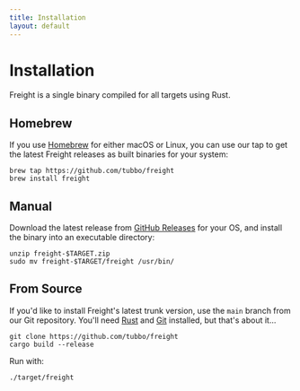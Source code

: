 ```yaml
---
title: Installation
layout: default
---
```


# Installation

Freight is a single binary compiled for all targets using Rust.

## Homebrew

If you use [Homebrew][] for either macOS or Linux, you can use our tap to get
the latest Freight releases as built binaries for your system:

    brew tap https://github.com/tubbo/freight
    brew install freight

## Manual

Download the latest release from [GitHub Releases][] for your OS, and install
the binary into an executable directory:

    unzip freight-$TARGET.zip
    sudo mv freight-$TARGET/freight /usr/bin/

## From Source

If you'd like to install Freight's latest trunk version, use the `main` branch
from our Git repository. You'll need [Rust][] and [Git][] installed, but that's
about it...

    git clone https://github.com/tubbo/freight
    cargo build --release

Run with:

    ./target/freight

[GitHub Releases]: https://github.com/tubbo/freight/releases
[Homebrew]: https://brew.sh
[Rust]: https://rust-lang.org
[Git]: https://git-scm.org
